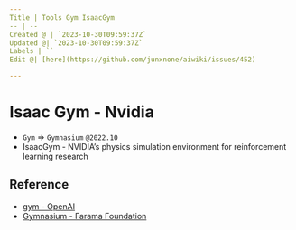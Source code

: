 ```yaml
---
Title | Tools Gym IsaacGym
-- | --
Created @ | `2023-10-30T09:59:37Z`
Updated @| `2023-10-30T09:59:37Z`
Labels | ``
Edit @| [here](https://github.com/junxnone/aiwiki/issues/452)

---
```

# Isaac Gym - Nvidia
- `Gym` => `Gymnasium` `@2022.10`
- IsaacGym - NVIDIA’s physics simulation environment for reinforcement learning research

## Reference
- [gym - OpenAI](https://github.com/openai/gym)
- [Gymnasium - Farama Foundation](https://github.com/Farama-Foundation/Gymnasium)
